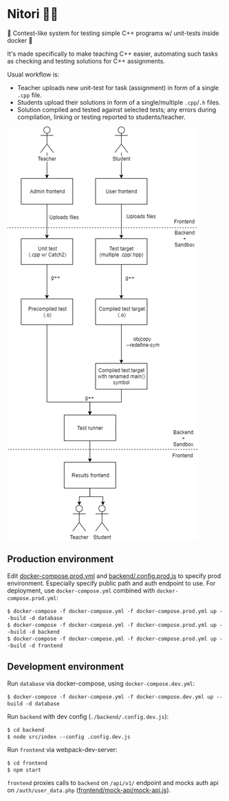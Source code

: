 # Nitori 🔑🐳

🔑 Contest-like system for testing simple C++ programs w/ unit-tests inside docker 🐳

It's made specifically to make teaching C++ easier,
automating such tasks as checking and testing solutions for C++ assignments.

Usual workflow is:

* Teacher uploads new unit-test for task (assignment) in form of a single `.cpp` file.
* Students upload their solutions in form of a single/multiple `.cpp`/`.h` files.
* Solution compiled and tested against selected tests; any errors during compilation, linking or testing reported to students/teacher.

![Workflow](./docs/workflow.png)

## Production environment

Edit [docker-compose.prod.yml](docker-compose.prod.yml) and [backend/.config.prod.js](backend/.config.prod.js) to specify prod environment.
Especially specify public path and auth endpoint to use.
For deployment, use `docker-compose.yml` combined with `docker-compose.prod.yml`:

```shell
$ docker-compose -f docker-compose.yml -f docker-compose.prod.yml up --build -d database
$ docker-compose -f docker-compose.yml -f docker-compose.prod.yml up --build -d backend
$ docker-compose -f docker-compose.yml -f docker-compose.prod.yml up --build -d frontend
```

## Development environment

Run `database` via docker-compose, using `docker-compose.dev.yml`:

```shell
$ docker-compose -f docker-compose.yml -f docker-compose.dev.yml up --build -d database
```

Run `backend` with dev config (`./backend/.config.dev.js`):
```shell
$ cd backend
$ node src/index --config .config.dev.js
```

Run `frontend` via webpack-dev-server:
```shell
$ cd frontend
$ npm start
```

`frontend` proxies calls to `backend` on `/api/v1/` endpoint and mocks auth api on `/auth/user_data.php` ([frontend/mock-api/mock-api.js](frontend/mock-api/mock-api.js)).

